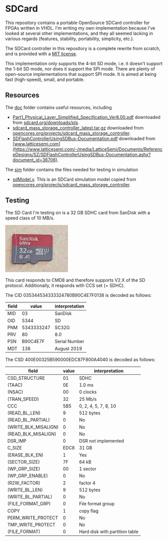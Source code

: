 # SDCard

This repository contains a portable OpenSource SDCard controller for FPGAs
written in VHDL.  I'm writing my own implementation because I've looked at
several other implementations, and they all seemed lacking in various regards
(features, stability, portability, simplicity, etc.).

The SDCard controller in this repository is a complete rewrite from scratch,
and is provided with a [MIT license](LICENSE).

This implementation only supports the 4-bit SD mode, i.e. it doesn't support
the 1-bit SD mode, nor does it support the SPI mode. There are plenty of
open-source implementations that support SPI mode. It is aimed at being
fast (high-speed), small, and portable.

## Resources
The [doc](doc) folder contains useful resources, including
* [Part1_Physical_Layer_Simplified_Specification_Ver8.00.pdf](doc/Part1_Physical_Layer_Simplified_Specification_Ver8.00.pdf)
  downloaded from [sdcard.org/downloads/pls](https://www.sdcard.org/downloads/pls).
* [sdcard_mass_storage_controller_latest.tar.gz](doc/sdcard_mass_storage_controller_latest.tar.gz)
  downloaded from [opencores.org/projects/sdcard_mass_storage_controller](https://opencores.org/projects/sdcard_mass_storage_controller).
* [SDFlashControllerUsingSDBus-Documentation.pdf](doc/SDFlashControllerUsingSDBus-Documentation.pdf)
  downloaded from [www.latticesemi.com](https://www.latticesemi.com/-/media/LatticeSemi/Documents/ReferenceDesigns/SZ/SDFlashControllerUsingSDBus-Documentation.ashx?document_id=36706).

The [sim](sim) folder contains the files needed for testing in simulation
* [sdModel.v](sim/sdModel.v). This is an SDCard simulation model copied from
  [opencores.org/projects/sdcard_mass_storage_controller](https://opencores.org/projects/sdcard_mass_storage_controller).

## Testing
The SD Card I'm testing on is a 32 GB SDHC card from SanDisk with a speed class of 10 MB/s.

<img src="sdcard.jpg" width="200">

This card responds to CMD8 and therefore supports V2.X of the SD protocol.
Additionally, it responds with CCS set (= SDHC).

The CID 035344534333324780B90C4E7F0138 is decoded as follows:

| field | value      | interpretation |
| ----- | ---------- | -------------- |
| MID   | 03         | SanDisk        |
| OID   | 5344       | SD             |
| PNM   | 5343333247 | SC32G          |
| PRV   | 80         | 8.0            |
| PSN   | B90C4E7F   | Serial Number  |
| MDT   | 138        | August 2019    |

The CSD 400E00325B590000EDC87F800A4040 is decoded as follows:

| field                  | value | interpretation                 |
| -----                  | ------| --------------                 |
| CSD\_STRUCTURE         |    01 | SDHC                           |
| (TAAC)                 |    0E | 1.0 ms                         |
| (NSAC)                 |    00 | 0 clocks                       |
| (TRAN\_SPEED)          |    32 | 25 Mb/s                        |
| CCC                    |   5B5 | 0, 2, 4, 5, 7, 8, 10           |
| (READ\_BL\_LEN)        |     9 | 512 bytes                      |
| (READ\_BL\_PARTIAL)    |     0 | No                             |
| (WRITE\_BLK\_MISALIGN) |     0 | No                             |
| (READ\_BLK\_MISALIGN)  |     0 | No                             |
| DSR\_IMP               |     0 | DSR not implemented            |
| C\_SIZE                |  EDC8 | 31 GB                          |
| (ERASE\_BLK\_EN)       |     1 | Yes                            |
| (SECTOR\_SIZE)         |    7F | 64 kB                          |
| (WP\_GRP\_SIZE)        |    00 | 1 sector                       |
| (WP\_GRP\_ENABLE)      |     0 | No                             |
| (R2W\_FACTOR)          |     2 | factor 4                       |
| (WRITE\_BL\_LEN)       |     9 | 512 bytes                      |
| (WRITE\_BL\_PARTIAL)   |     0 | No                             |
| (FILE\_FORMAT\_GRP)    |     0 | File format group              |
| COPY                   |     1 | copy flag                      |
| PERM\_WRITE\_PROTECT   |     0 | No                             |
| TMP\_WRITE\_PROTECT    |     0 | No                             |
| (FILE\_FORMAT)         |     0 | Hard disk with partition table |

